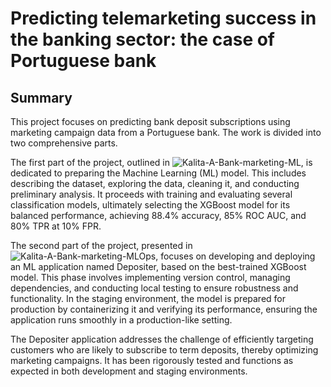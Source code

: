 # Predicting telemarketing success in the banking sector: the case of Portuguese bank

## Summary
This project focuses on predicting bank deposit subscriptions using marketing campaign data from a Portuguese bank. The work is divided into two comprehensive parts. 

The first part of the project, outlined in ![Kalita-A-Bank-marketing-ML](https://github.com/Alexander-Kalita/Bank-Marketing-Project/blob/main/Kalita-A-Bank-marketing-ML.ipynb), is dedicated to preparing the Machine Learning (ML) model. This includes describing the dataset, exploring the data, cleaning it, and conducting preliminary analysis. It proceeds with training and evaluating several classification models, ultimately selecting the XGBoost model for its balanced performance, achieving 88.4% accuracy, 85% ROC AUC, and 80% TPR at 10% FPR.

The second part of the project, presented in ![Kalita-A-Bank-marketing-MLOps](https://github.com/Alexander-Kalita/Bank-Marketing-Project/blob/main/Kalita-A-Bank-marketing-MLOps.ipynb), focuses on developing and deploying an ML application named Depositer, based on the best-trained XGBoost model. This phase involves implementing version control, managing dependencies, and conducting local testing to ensure robustness and functionality. In the staging environment, the model is prepared for production by containerizing it and verifying its performance, ensuring the application runs smoothly in a production-like setting.

The Depositer application addresses the challenge of efficiently targeting customers who are likely to subscribe to term deposits, thereby optimizing marketing campaigns. It has been rigorously tested and functions as expected in both development and staging environments.
